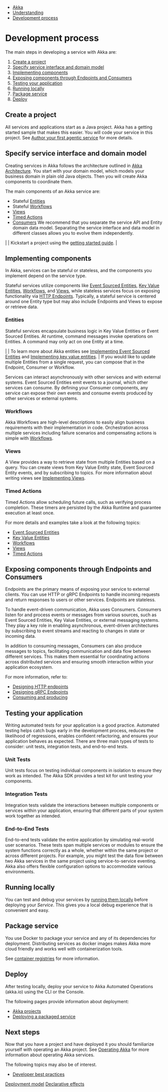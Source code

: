 <!-- <nav> -->
- [Akka](../index.html)
- [Understanding](index.html)
- [Development process](development-process.html)

<!-- </nav> -->

# Development process

The main steps in developing a service with Akka are:

1. [Create a project](about:blank#_create_a_project)
2. [Specify service interface and domain model](about:blank#_specify_service_interface_and_domain_model)
3. [Implementing components](about:blank#_implement_components)
4. [Exposing components through Endpoints and Consumers](about:blank#_endpoints)
5. [Testing your application](about:blank#_create_unit_tests)
6. [Running locally](about:blank#_run_locally)
7. [Package service](about:blank#_package_service)
8. [Deploy](about:blank#_deploy)

## <a href="about:blank#_create_a_project"></a> Create a project

All services and applications start as a Java project. Akka has a getting started sample that makes this easier. You will code your service in this project. See [Author your first agentic service](../getting-started/author-your-first-service.html) for more details.

## <a href="about:blank#_specify_service_interface_and_domain_model"></a> Specify service interface and domain model

Creating services in Akka follows the architecture outlined in [Akka Architecture](architecture-model.html#_architecture). You start with your domain model, which models your business domain in plain old Java objects. Then you will create Akka components to coordinate them.

The main components of an Akka service are:

- Stateful [Entities](../reference/glossary.html#entity)
- Stateful [Workflows](../reference/glossary.html#workflow)
- [Views](../reference/glossary.html#view)
- [Timed Actions](../reference/glossary.html#timed_action)
- [Consumers](../reference/glossary.html#consumer)
We recommend that you separate the service API and Entity domain data model. Separating the service interface and data model in different classes allows you to evolve them independently.

|  | Kickstart a project using the [getting started guide](../getting-started/author-your-first-service.html). |

## <a href="about:blank#_implement_components"></a> Implementing components

In Akka, services can be stateful or stateless, and the components you implement depend on the service type.

Stateful services utilize components like [Event Sourced Entities](../java/event-sourced-entities.html), [Key Value Entities](../java/key-value-entities.html), [Workflows](../java/workflows.html), and [Views](../java/views.html), while stateless services focus on exposing functionality via [HTTP Endpoints](../java/http-endpoints.html). Typically, a stateful service is centered around one Entity type but may also include Endpoints and Views to expose or retrieve data.

### <a href="about:blank#_entities"></a> Entities

Stateful services encapsulate business logic in Key Value Entities or Event Sourced Entities. At runtime, command messages invoke operations on Entities. A command may only act on one Entity at a time.

|  | To learn more about Akka entities see [Implementing Event Sourced Entities](../java/event-sourced-entities.html) and [Implementing key value entities](../java/key-value-entities.html). |
If you would like to update multiple Entities from a single request, you can compose that in the Endpoint, Consumer or Workflow.

Services can interact asynchronously with other services and with external systems. Event Sourced Entities emit events to a journal, which other services can consume. By defining your Consumer components, any service can expose their own events and consume events produced by other services or external systems.

### <a href="about:blank#_workflows"></a> Workflows

Akka Workflows are high-level descriptions to easily align business requirements with their implementation in code. Orchestration across multiple services including failure scenarios and compensating actions is simple with [Workflows](../java/workflows.html).

### <a href="about:blank#_views"></a> Views

A View provides a way to retrieve state from multiple Entities based on a query. You can create views from Key Value Entity state, Event Sourced Entity events, and by subscribing to topics. For more information about writing views see [Implementing Views](../java/views.html).

### <a href="about:blank#_timed_actions"></a> Timed Actions

Timed Actions allow scheduling future calls, such as verifying process completion. These timers are persisted by the Akka Runtime and guarantee execution at least once.

For more details and examples take a look at the following topics:

- [Event Sourced Entities](../java/event-sourced-entities.html)
- [Key Value Entities](../java/key-value-entities.html)
- [Workflows](../java/workflows.html)
- [Views](../java/views.html)
- [Timed Actions](../java/timed-actions.html)

## <a href="about:blank#_endpoints"></a> Exposing components through Endpoints and Consumers

Endpoints are the primary means of exposing your service to external clients. You can use HTTP or gRPC Endpoints to handle incoming requests and return responses to users or other services. Endpoints are stateless.

To handle event-driven communication, Akka uses Consumers. Consumers listen for and process events or messages from various sources, such as Event Sourced Entities, Key Value Entities, or external messaging systems. They play a key role in enabling asynchronous, event-driven architectures by subscribing to event streams and reacting to changes in state or incoming data.

In addition to consuming messages, Consumers can also produce messages to topics, facilitating communication and data
flow between different services. This makes them essential for coordinating actions across distributed services and ensuring smooth interaction within your application ecosystem.

For more information, refer to:

- [Designing HTTP endpoints](../java/http-endpoints.html)
- [Designing gRPC Endpoints](../java/grpc-endpoints.html)
- [Consuming and producing](../java/consuming-producing.html)

## <a href="about:blank#_create_unit_tests"></a> Testing your application

Writing automated tests for your application is a good practice. Automated testing helps catch bugs early in the development process, reduces the likelihood of regressions, enables confident refactoring, and ensures your application behaves as expected. There are three main types of tests to consider: unit tests, integration tests, and end-to-end tests.

### <a href="about:blank#_unit_tests"></a> Unit Tests

Unit tests focus on testing individual components in isolation to ensure they work as intended. The Akka SDK provides a test kit for unit testing your components.

### <a href="about:blank#_integration_tests"></a> Integration Tests

Integration tests validate the interactions between multiple components or services within your application, ensuring that different parts of your system work together as intended.

### <a href="about:blank#_end_to_end_tests"></a> End-to-End Tests

End-to-end tests validate the entire application by simulating real-world user scenarios. These tests span multiple services or modules to ensure the system functions correctly as a whole, whether within the same project or across different projects. For example, you might test the data flow between two Akka services in the same project using service-to-service eventing. Akka also offers flexible configuration options to accommodate various environments.

## <a href="about:blank#_run_locally"></a> Running locally

You can test and debug your services by [running them locally](../java/running-locally.html) before deploying your *Service*. This gives you a local debug experience that is convenient and easy.

## <a href="about:blank#_package_service"></a> Package service

You use Docker to package your service and any of its dependencies for deployment. Distributing services as docker images makes Akka more cloud friendly and works well with containerization tools.

See [container registries](../operations/projects/container-registries.html) for more information.

## <a href="about:blank#_deploy"></a> Deploy

After testing locally, deploy your service to Akka Automated Operations (akka.io) using the CLI or the Console.

The following pages provide information about deployment:

- [Akka projects](../operations/projects/index.html)
- [Deploying a packaged service](../operations/services/deploy-service.html#_deploying_a_service)

## <a href="about:blank#_next_steps"></a> Next steps

Now that you have a project and have deployed it you should familiarize yourself with operating an Akka project. See [Operating Akka](../operations/index.html) for more information about operating Akka services.

The following topics may also be of interest.

- [Developer best practices](../java/dev-best-practices.html)

<!-- <footer> -->
<!-- <nav> -->
[Deployment model](deployment-model.html) [Declarative effects](declarative-effects.html)
<!-- </nav> -->

<!-- </footer> -->

<!-- <aside> -->

<!-- </aside> -->